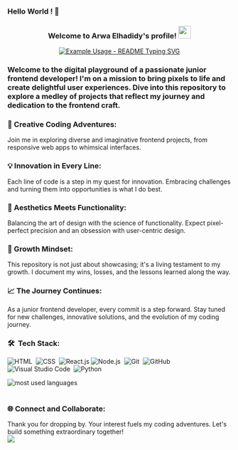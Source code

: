 ### Hello World ! 👋

<h3 align="center">
  Welcome to Arwa Elhadidy's profile!
  <img src="https://media.giphy.com/media/hvRJCLFzcasrR4ia7z/giphy.gif" width="28">
</h3>

<!-- Typing SVG by DenverCoder1 - https://github.com/DenverCoder1/readme-typing-svg -->
<p align="center">
  <a href="https://github.com/DenverCoder1/readme-typing-svg"><img src="https://readme-typing-svg.herokuapp.com/?lines=Abracadabra!;Welcome+to+my+code+cave!;Enter+at+your+own+risk.;Beware+of+ninja+bugs!;They're+harmless,+mostly!&font=Fira%20Code&center=true&width=380&height=50&duration=4000&pause=1000" alt="Example Usage - README Typing SVG"></a>
</p> 


### Welcome to the digital playground of a passionate junior frontend developer! I'm on a mission to bring pixels to life and create delightful user experiences. Dive into this repository to explore a medley of projects that reflect my journey and dedication to the frontend craft.

### 🚀 Creative Coding Adventures:
Join me in exploring diverse and imaginative frontend projects, from responsive web apps to whimsical interfaces.

### 💡 Innovation in Every Line:
Each line of code is a step in my quest for innovation. Embracing challenges and turning them into opportunities is what I do best.

### 🎨 Aesthetics Meets Functionality:
Balancing the art of design with the science of functionality. Expect pixel-perfect precision and an obsession with user-centric design.

### 🌱 Growth Mindset:
This repository is not just about showcasing; it's a living testament to my growth. I document my wins, losses, and the lessons learned along the way.

### 📈 The Journey Continues:
As a junior frontend developer, every commit is a step forward. Stay tuned for new challenges, innovative solutions, and the evolution of my coding journey.


### 🛠 &nbsp;Tech Stack:

![HTML](https://img.shields.io/badge/-HTML-ea4aaa?style=flat&logo=HTML5)&nbsp;
![CSS](https://img.shields.io/badge/-CSS-ea4aaa?style=flat&logo=CSS3&logoColor=1572B6)&nbsp;
![React.js](https://img.shields.io/badge/-React-ea4aaa?style=flat&logo=react)
![Node.js](https://img.shields.io/badge/-Node.js-ea4aaa?style=flat&logo=node.js&logoColor=339933)&nbsp;
![Git](https://img.shields.io/badge/-Git-ea4aaa?style=flat&logo=git)&nbsp;
![GitHub](https://img.shields.io/badge/-GitHub-ea4aaa?style=flat&logo=github&logoColor=white)&nbsp;
![Visual Studio Code](https://img.shields.io/badge/-Visual%20Studio%20Code-ea4aaa?style=flat&logo=visual-studio-code&logoColor=007ACC)&nbsp;
![Python](https://img.shields.io/badge/-Python%20-ea4aaa?style=flat&logo=python)&nbsp;

<img align="center" src="https://github-readme-stats.vercel.app/api/top-langs?username=yousefdergham&show_icons=true&locale=en&layout=compact&theme=radical" alt="most used languages" />

<br>
<br>

### 🌐 Connect and Collaborate:
Thank you for dropping by. Your interest fuels my coding adventures. Let's build something extraordinary together!
<br>
<a href="(https://t.me/ArwaElhadidy)" target="_blank"><img src="https://img.shields.io/badge/-Arwa%20Elhadidy-0077B5?style=for-the-badge&logo=Telegram&logoColor=white"/></a>


